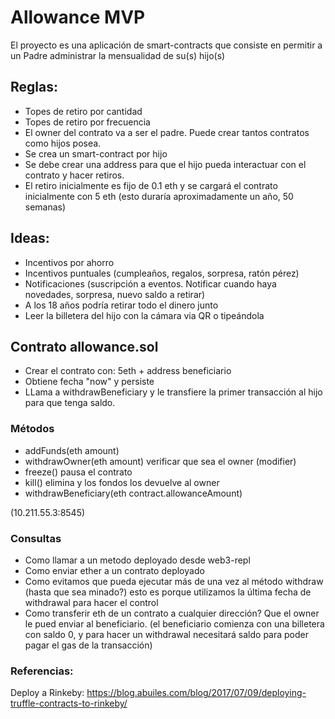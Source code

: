 # Allowance MVP
El proyecto es una aplicación de smart-contracts que consiste en permitir a un Padre administrar la mensualidad de su(s) hijo(s)


## Reglas:
- Topes de retiro por cantidad
- Topes de retiro por frecuencia
- El owner del contrato va a ser el padre. Puede crear tantos contratos como hijos posea.
- Se crea un smart-contract por hijo
- Se debe crear una address para que el hijo pueda interactuar con el contrato y hacer retiros.
- El retiro inicialmente es fijo de 0.1 eth y se cargará el contrato inicialmente con 5 eth (esto duraría aproximadamente un año, 50 semanas)

## Ideas:
- Incentivos por ahorro
- Incentivos puntuales (cumpleaños, regalos, sorpresa, ratón pérez)
- Notificaciones (suscripción a eventos. Notificar cuando haya novedades, sorpresa, nuevo saldo a retirar)
- A los 18 años podría retirar todo el dinero junto
- Leer la billetera del hijo con la cámara via QR o tipeándola


## Contrato allowance.sol
- Crear el contrato con: 5eth + address beneficiario
- Obtiene fecha "now" y persiste
- LLama a withdrawBeneficiary y le transfiere la primer transacción al hijo para que tenga saldo.

### Métodos
- addFunds(eth amount)
- withdrawOwner(eth amount) verificar que sea el owner (modifier)
- freeze() pausa el contrato
- kill() elimina y los fondos los devuelve al owner
- withdrawBeneficiary(eth contract.allowanceAmount)


(10.211.55.3:8545)

### Consultas

- Como llamar a un metodo deployado desde web3-repl
- Como enviar ether a un contrato deployado
- Como evitamos que pueda ejecutar más de una vez al método withdraw (hasta que sea minado?) esto es porque utilizamos la última fecha de withdrawal para hacer el control 
- Como transferir eth de un contrato a cualquier dirección? Que el owner le pued enviar al beneficiario. (el beneficiario comienza con una billetera con saldo 0, y para hacer un withdrawal necesitará saldo para poder pagar el gas de la transacción)


### Referencias:
Deploy a Rinkeby: https://blog.abuiles.com/blog/2017/07/09/deploying-truffle-contracts-to-rinkeby/